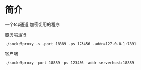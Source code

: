 # 简介
一个tcp通道 加密复用的程序

服务端运行
```shell
./socks5proxy -s -port 18889 -ps 123456 -addr=127.0.0.1:7891
```
客户端
```shell
./socks5proxy -port 18889 -ps 123456 -addr serverhost:18889
```